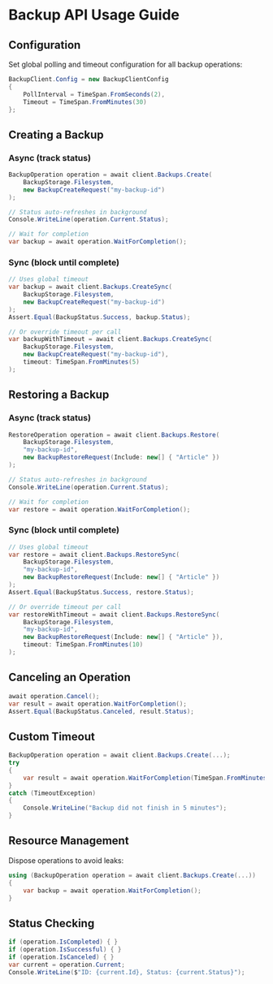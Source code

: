
# Backup API Usage Guide

## Configuration

Set global polling and timeout configuration for all backup operations:

```csharp
BackupClient.Config = new BackupClientConfig
{
    PollInterval = TimeSpan.FromSeconds(2),
    Timeout = TimeSpan.FromMinutes(30)
};
```

## Creating a Backup

### Async (track status)
```csharp
BackupOperation operation = await client.Backups.Create(
    BackupStorage.Filesystem,
    new BackupCreateRequest("my-backup-id")
);

// Status auto-refreshes in background
Console.WriteLine(operation.Current.Status);

// Wait for completion
var backup = await operation.WaitForCompletion();
```


### Sync (block until complete)
```csharp
// Uses global timeout
var backup = await client.Backups.CreateSync(
    BackupStorage.Filesystem,
    new BackupCreateRequest("my-backup-id")
);
Assert.Equal(BackupStatus.Success, backup.Status);

// Or override timeout per call
var backupWithTimeout = await client.Backups.CreateSync(
    BackupStorage.Filesystem,
    new BackupCreateRequest("my-backup-id"),
    timeout: TimeSpan.FromMinutes(5)
);
```

## Restoring a Backup

### Async (track status)
```csharp
RestoreOperation operation = await client.Backups.Restore(
    BackupStorage.Filesystem,
    "my-backup-id",
    new BackupRestoreRequest(Include: new[] { "Article" })
);

// Status auto-refreshes in background
Console.WriteLine(operation.Current.Status);

// Wait for completion
var restore = await operation.WaitForCompletion();
```


### Sync (block until complete)
```csharp
// Uses global timeout
var restore = await client.Backups.RestoreSync(
    BackupStorage.Filesystem,
    "my-backup-id",
    new BackupRestoreRequest(Include: new[] { "Article" })
);
Assert.Equal(BackupStatus.Success, restore.Status);

// Or override timeout per call
var restoreWithTimeout = await client.Backups.RestoreSync(
    BackupStorage.Filesystem,
    "my-backup-id",
    new BackupRestoreRequest(Include: new[] { "Article" }),
    timeout: TimeSpan.FromMinutes(10)
);
```

## Canceling an Operation
```csharp
await operation.Cancel();
var result = await operation.WaitForCompletion();
Assert.Equal(BackupStatus.Canceled, result.Status);
```

## Custom Timeout
```csharp
BackupOperation operation = await client.Backups.Create(...);
try
{
    var result = await operation.WaitForCompletion(TimeSpan.FromMinutes(5));
}
catch (TimeoutException)
{
    Console.WriteLine("Backup did not finish in 5 minutes");
}
```

## Resource Management
Dispose operations to avoid leaks:
```csharp
using (BackupOperation operation = await client.Backups.Create(...))
{
    var backup = await operation.WaitForCompletion();
}
```

## Status Checking
```csharp
if (operation.IsCompleted) { }
if (operation.IsSuccessful) { }
if (operation.IsCanceled) { }
var current = operation.Current;
Console.WriteLine($"ID: {current.Id}, Status: {current.Status}");
```
